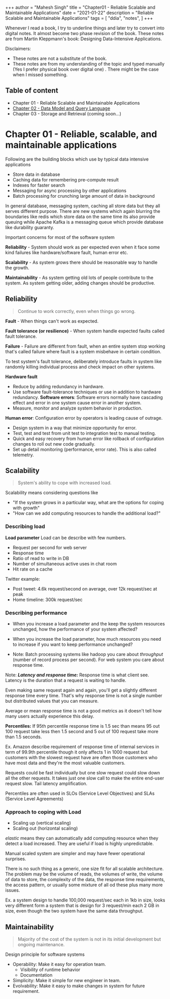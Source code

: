 +++
author = "Mahesh Singh"
title = "Chapter01 - Reliable Scalable and Maintainable Applications"
date = "2021-01-22"
description = "Reliable Scalable and Maintainable Applications"
tags = [
    "ddia", "notes",
]
+++

Whenever I read a book, I try to underline things and later try to convert into digital notes. It almost become two phase revision of the book. 
These notes are from Martin Kleppmann's book: Designing Data-Intensive Applications. 

Disclaimers:

* These notes are not a substitute of the book. 
* These notes are from my understanding of the topic and typed manually (Yes I prefer physical book over digital one) . There might be the case when I missed something.
  

## Table of content
* Chapter 01 - Reliable Scalable and Maintainable Applications
* [Chapter 02 - Data Model and Query Language](../data-model-and-query-language/)
* Chapter 03 - Storage and Retrieval (coming soon...)


# Chapter 01 - Reliable, scalable, and maintainable applications

Following are the building blocks which use by typical data intensive applications

* Store data in database
* Caching data for remembering pre-compute result
* Indexes for faster search
* Messaging for async processing by other applications 
* Batch processing for crunching large amount of data in background

In general database, messaging system, caching all store data but they all serves different purpose. There are new systems which again blurring the boundaries like redis which store data on the same time its also provide queuing while Apache Kafka is a messaging queue which provide database like durability guaranty.

Important concerns for most of the software system

**Reliability** - System should work as per expected even when it face some kind failures like hardware/software fault, human error etc.

**Scalability** - As system grows there should be reasonable way to handle the growth.

**Maintainability** -  As system getting old lots of people contribute to the system. As system getting older, adding changes should be productive.  

## Reliability

> Continue to work correctly, even when things go wrong.

**Fault** - When things can't work as expected.

**Fault tolerance (or resilience)** - When system handle expected faults called fault tolerance.  

**Failure** - Failure are different from fault, when an entire system stop working that's called failure where fault is a system misbehave in certain condition.

To test system's fault tolerance, deliberately introduce faults in system like randomly killing individual process and check impact on other systems.

**Hardware fault** 
- Reduce by adding redundancy in hardware. 
- Use software fault-tolerance techniques or use in addition to hardware redundancy.
**Software errors**: Software errors normally have cascading effect and error in one system cause error in another system.
- Measure, monitor and analyze system behavior in production.

**Human error**: Configuration error by operators is leading cause of outrage.
- Design system in a way that minimize opportunity for error.
- Test, test and test from unit test to integration test to manual testing.
- Quick and easy recovery from human error like rollback of configuration changes to roll out new code gradually.
- Set up detail monitoring (performance, error rate). This is also called telemetry.

## Scalability
> System's ability to cope with increased load.

Scalability means considering questions like 
- "If the system grows in a particular way, what are the options for coping with growth"
- "How can we add computing resources to handle the additional load?"

### Describing load

**Load parameter** Load can be describe with few numbers. 

* Request per second for web server
* Response time
* Ratio of read to write in DB
* Number of simultaneous active uses in chat room
* Hit rate on a cache  

Twitter example: 

* Post tweet: 4.6k request/second on average, over 12k request/sec at peak 
* Home timeline: 300k request/sec

### Describing performance

- When you increase a load parameter and the keep the system resources unchanged, how the performance of your system affected?
- When you increase the load parameter, how much resources you need to increase if you want to keep performance unchanged?

- Note: Batch processing systems like hadoop you care about *throughput* (number of record process per second). For web system you care about response time. 


Note: ***Latency and response time:*** Response time is what client see. Latency is the duration that a request is waiting to handle.

Even making same request again and again, you'll get a slightly different response time every time. That's why response time is not a single number but distributed values that you can measure.

Average or mean response time is not a good metrics as it doesn't tell how many users actually experience this delay.

**Percentiles:**  If 95th percentile response time is 1.5 sec than means 95 out 100 request take less then 1.5 second and 5 out of 100 request take more than 1.5 seconds.

Ex. Amazon describe requirement of response time of internal services in term of 99.9th percentile though it only affects 1 in 1000 request but customers with the slowest request have are often those customers who have most data and they're the most valuable customers.

Requests could be fast individually but one slow request could slow down all the other requests. It takes just one slow call to make the entire end-user request slow. Tail latency amplification.

Percentiles are often used in SLOs (Service Level Objectives) and SLAs (Service Level Agreements)

### Approach to coping with Load

- Scaling up (vertical scaling)
- Scaling out (horizontal scaling)

*elastic* means they can automatically add computing resource when they detect a load increased. They are useful if load is highly unpredictable.

Manual scaled system are simpler and may have fewer operational surprises.

There is no such thing as a generic, one size fit for all scalable architecture. The problem may be the volume of reads, the volumes of write, the volume of data to store, the complexity of the data, the response time requirements, the access pattern, or usually some mixture of all od these plus many more issues.

Ex. a system design to handle 100,000 request/sec each in 1kb in size, looks very different form a system that is design for 3 request/min each 2 GB in size, even though the two system have the same data throughput.



## Maintainability 
> Majority of the cost of the system is not in its initial development but ongoing maintenance.

Design principle for software systems

* Operability: Make it easy for operation team.
  * Visibility of runtime behavior
  * Documentation
* Simplicity: Make it simple for new engineer in team.
* Evolvability: Make it easy to make changes in system for future requirement.


